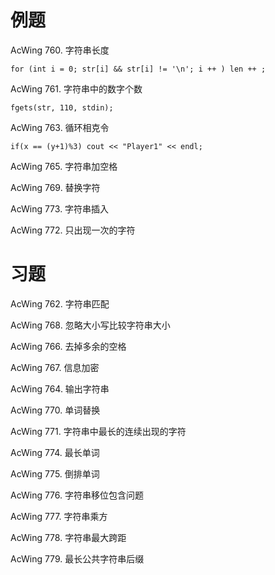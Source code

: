 # 例题
AcWing 760. 字符串长度
```
for (int i = 0; str[i] && str[i] != '\n'; i ++ ) len ++ ;
```
AcWing 761. 字符串中的数字个数
```
fgets(str, 110, stdin);
```
AcWing 763. 循环相克令
```
if(x == (y+1)%3) cout << "Player1" << endl;
```
AcWing 765. 字符串加空格

AcWing 769. 替换字符

AcWing 773. 字符串插入

AcWing 772. 只出现一次的字符


# 习题
AcWing 762. 字符串匹配

AcWing 768. 忽略大小写比较字符串大小

AcWing 766. 去掉多余的空格

AcWing 767. 信息加密

AcWing 764. 输出字符串

AcWing 770. 单词替换

AcWing 771. 字符串中最长的连续出现的字符

AcWing 774. 最长单词

AcWing 775. 倒排单词

AcWing 776. 字符串移位包含问题

AcWing 777. 字符串乘方

AcWing 778. 字符串最大跨距

AcWing 779. 最长公共字符串后缀

